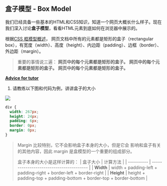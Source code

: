 ## 盒子模型 - Box Model

我们已经具备一些基本的HTML和CSS知识，知道一个网页大概长什么样子。现在我们深入讨论**盒子模型**，看看HTML元素到底如何在浏览器中展示的。

根据[CSS 框模型概述](http://www.w3school.com.cn/css/css_boxmodel.asp)， 网页文档中所有的元素都是矩形的盒子（rectangular box），有宽度（width）、高度（height）、内边距（padding）、边框（border）、外边距（margin）。

> 重要的事情说三遍：
> **网页中的每个元素都是矩形的盒子。**
> **网页中的每个元素都是矩形的盒子。**
> **网页中的每个元素都是矩形的盒子。**

<u>**Advice for tutor**</u>

1. 请教练以下图和代码为例，讲讲盒子的大小

![](http://ocuwjo7n4.bkt.clouddn.com/blog/2017-06-16-css%20box%20model-1.png)

  ```css
  div {
    width: 267px;
    height: 24px;
    padding: 6px;
    border: 0px;
    margin: 0px;
  }
  ```

> Margin 比较特别，它不会影响盒子本身的大小，但是它会
> 影响和盒子有关的其他内容，因此 margin 是盒模型的一个重要的组成部分。
>
> 盒子本身的大小是这样计算的：
> | 盒子大小       | 计算方法                                     |
> | ---------- | ---------------------------------------- |
> | **Width**  | width + padding-left + padding-right + border-left + border-right |
> | **Height** | height + padding-top + padding-bottom + border-top + border-bottom |
